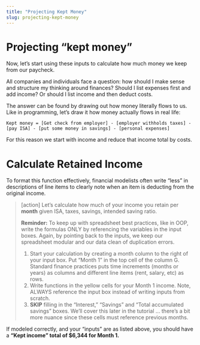 ```yaml
---
title: "Projecting Kept Money"
slug: projecting-kept-money
---
```


# Projecting “kept money”

Now, let’s start using these inputs to calculate how much money we keep from our paycheck.

All companies and individuals face a question: how should I make sense and structure my thinking around finances? Should I list expenses first and add income? Or should I list income and then deduct costs.

The answer can be found by drawing out how money literally flows to us. Like in programming, let’s draw it how money actually flows in real life:

```
Kept money = [Get check from employer] - [employer withholds taxes] - [pay ISA] - [put some money in savings] - [personal expenses]
```

For this reason we start with income and reduce that income total by costs.

# Calculate Retained Income

To format this function effectively, financial modelists often write “less” in descriptions of line items to clearly note when an item is deducting from the original income.

>[action]
> Let’s calculate how much of your income you retain per **month** given ISA, taxes, savings, intended saving ratio.
>
> **Reminder:** To keep up with spreadsheet best practices, like in OOP, write the formulas ONLY by referencing the variables in the input boxes. Again, by pointing back to the inputs, we keep our spreadsheet modular and our data clean of duplication errors.
>
> 1. Start your calculation by creating a month column to the right of your input box. Put “Month 1” in the top cell of the column G. Standard finance practices puts time increments (months or years) as columns and different line items (rent, salary, etc) as rows.
> 1. Write functions in the yellow cells for your Month 1 income. Note, ALWAYS reference the input box instead of writing inputs from scratch.
> 1. **SKIP** filling in the “Interest,” “Savings” and “Total accumulated savings” boxes. We’ll cover this later in the tutorial … there’s a bit more nuance since these cells must reference previous months.

If modeled correctly, and your “inputs” are as listed above, you should have a **“Kept income” total of $6,344 for Month 1.**

